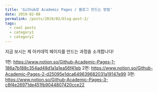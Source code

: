 ```yaml
---
title: 'Github로 Academic Pages / 블로그 만드는 방법'
date: 2019-02-08
permalink: /posts/2019/02/blog-post-2/
tags:
  - cool posts
  - category1
  - category2
---
```


지금 보시는 제 아카데믹 페이지를 만드는 과정을 소개합니다!

1편:
https://www.notion.so/Github-Academic-Pages-1-186a7b188c354ad48d1a1a1ea56f41eb
2편:
https://www.notion.so/Github-Academic-Pages-2-d25095e1dca649639682031a19147e99
3편:
https://www.notion.so/Github-Academic-Pages-3-c8f4e26971de451fb9044807420cce22

